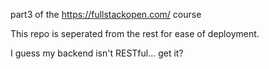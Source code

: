 part3 of the https://fullstackopen.com/ course

This repo is seperated from the rest for ease of deployment.

I guess my backend isn't RESTful... get it?